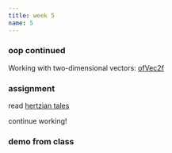 ```yaml
---
title: week 5
name: 5
---
```


<h3 class="text-muted">oop continued</h3>
Working with two-dimensional vectors: <a href="http://www.openframeworks.cc/documentation/math/ofVec2f.html" target="_blank" class="inline">ofVec2f</a>

<h3 class="text-muted">assignment</h3>

read <a href="{{site.url}}/media/pdfs/HertzianTales.pdf" class="inline" target="_blank">hertzian tales</a>

continue working!

<h3 class="text-muted">demo from class</h3>
